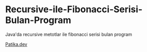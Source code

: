 # Recursive-ile-Fibonacci-Serisi-Bulan-Program
Java'da recursive metotlar ile fibonacci serisi bulan program

[Patika.dev](https://www.patika.dev/tr)